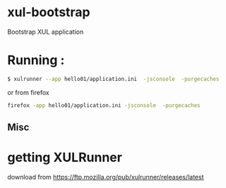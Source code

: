 # xul-bootstrap
Bootstrap XUL application


# Running :

```bash
$ xulrunner --app hello01/application.ini  -jsconsole  -purgecaches 
```

or from firefox

```bash
firefox -app hello01/application.ini -jsconsole  -purgecaches
```

## Misc

# getting XULRunner

download from https://ftp.mozilla.org/pub/xulrunner/releases/latest


